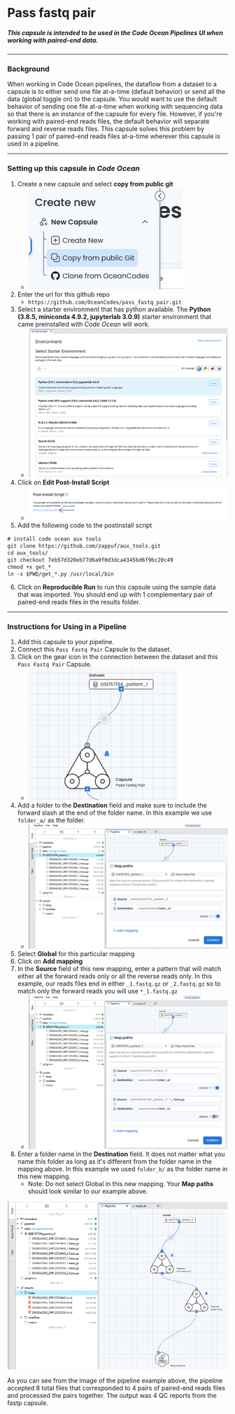 # Pass fastq pair


##### This capsule is intended to be used in the Code Ocean Pipelines UI when working with paired-end data.

<hr>

### Background

When working in Code Ocean pipelines, the dataflow from a dataset to a capsule is to either send one file at-a-time (default behavior) or send all the data (global toggle on) to the capsule. You would want to use the default behavior of sending one file at-a-time when working with sequencing data so that there is an instance of the capsule for every file. However, if you're working with paired-end reads files, the default behavior will separate forward and reverse reads files. This capsule solves this problem by passing 1 pair of paired-end reads files at-a-time wherever this capsule is used in a pipeline.

<hr>

### Setting up this capsule in *Code Ocean*

1. Create a new capsule and select **copy from public git**
    - ![copy from public git](images/copy_from_public_git.png)
2. Enter the url for this github repo
    - `https://github.com/OceanCodes/pass_fastq_pair.git`
3. Select a starter environment that has python available. The **Python (3.8.5, miniconda 4.9.2, jupyterlab 3.0.9)** starter environment that came preinstalled with *Code Ocean* will work.
    - ![starter environment](images/starter_environment.png)
4. Click on **Edit Post-Install Script**
    - ![postinstall](images/postinstall.png)
5. Add the following code to the postinstall script

```
# install code ocean aux tools
git clone https://github.com/zappuf/aux_tools.git
cd aux_tools/
git checkout 7eb57d320eb77d6a9f0d3dca4345bd6f9bc20c49
chmod +x get_*
ln -s $PWD/get_*.py /usr/local/bin
```

6. Click on **Reproducible Run** to run this capsule using the sample data that was imported. You should end up with 1 complementary pair of paired-end reads files in the results folder.


<hr>


### Instructions for Using in a Pipeline

1. Add this capsule to your pipeline.
2. Connect this `Pass Fastq Pair` Capsule to the dataset.
3. Click on the gear icon in the connection between the dataset and this `Pass Fastq Pair` Capsule.
    - ![gear_icon](images/gear_icon.png)
4. Add a folder to the **Destination** field and make sure to include the forward slash at the end of the folder name. In this example we use `folder_a/` as the folder.
    - ![first mapping](images/first_mapping.png)
5. Select **Global** for this particular mapping
6. Click on **Add mapping**
7. In the **Source** field of this new mapping, enter a pattern that will match either all the forward reads only or all the reverse reads only. In this example, our reads files end in either `_1.fastq.gz` or `_2.fastq.gz` so to match only the forward reads you will use `*_1.fastq.gz`
    - ![second mapping](images/second_mapping.png)
8. Enter a folder name in the **Destination** field. It does not matter what you name this folder as long as it's different from the folder name in the mapping above. In this example we used `folder_b/` as the folder name in this new mapping.
    - Note: Do not select Global in this new mapping. Your **Map paths** should look similar to our example above.


![second mapping](images/pipeline_view.png)

As you can see from the image of the pipeline example above, the pipeline accepted 8 total files that corresponded to 4 pairs of paired-end reads files and processed the pairs together. The output was 4 QC reports from the fastp capsule.
